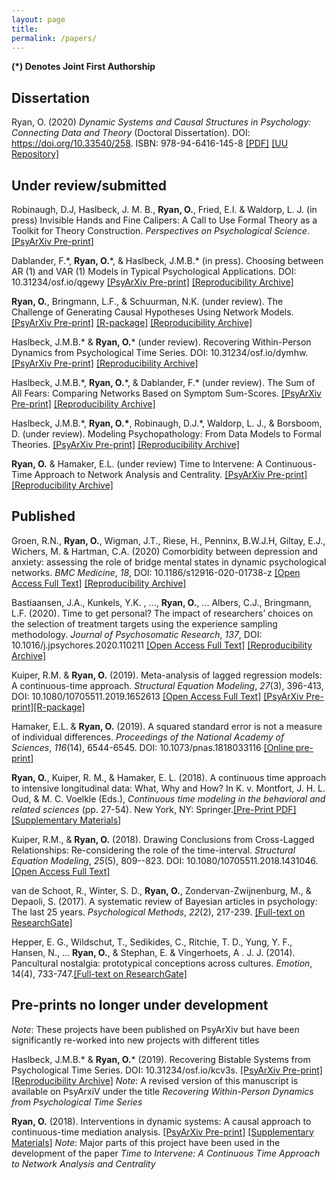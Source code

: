 ```yaml
---
layout: page
title: 
permalink: /papers/
---
```


**(\*) Denotes Joint First Authorship**

## Dissertation
Ryan, O. (2020) *Dynamic Systems and Causal Structures in Psychology: Connecting Data and Theory* (Doctoral Dissertation). DOI: https://doi.org/10.33540/258. ISBN: 978-94-6416-145-8 [[PDF]](https://ryanoisin.github.io/files/ORyanDissertation.pdf) [[UU Repository]](https://dspace.library.uu.nl/handle/1874/400005)

## Under review/submitted

Robinaugh, D.J, Haslbeck, J. M. B., **Ryan, O.**, Fried, E.I. & Waldorp, L. J. (in press) Invisible Hands and Fine Calipers: A Call to Use Formal Theory as a Toolkit for Theory Construction. *Perspectives on Psychological Science*. [[PsyArXiv Pre-print]](https://psyarxiv.com/ugz7y)

Dablander, F.\*, **Ryan, O.**\*, & Haslbeck, J.M.B.\* (in press). Choosing between AR (1) and VAR (1) Models in Typical Psychological Applications. DOI: 10.31234/osf.io/qgewy [[PsyArXiv Pre-print]](https://psyarxiv.com/qgewy/) [[Reproducibility Archive]](https://github.com/jmbh/ARVAR)

**Ryan, O.**, Bringmann, L.F., & Schuurman, N.K. (under review). The Challenge of Generating Causal Hypotheses Using Network Models.[[PsyArXiv Pre-print]](https://psyarxiv.com/ryg69/) [[R-package]](https://github.com/ryanoisin/SEset) [[Reproducibility Archive]](https://github.com/ryanoisin/CausalHypotheses)

Haslbeck, J.M.B.\* & **Ryan, O.**\*  (under review). Recovering Within-Person Dynamics from Psychological Time Series. DOI: 10.31234/osf.io/dymhw. [[PsyArXiv Pre-print]](https://psyarxiv.com/dymhw/) [[Reproducibility Archive]](https://github.com/jmbh/RecoveringWithinPersonDynamics)

Haslbeck, J.M.B.\*, **Ryan, O.**\*, & Dablander, F.\*  (under review). The Sum of All Fears: Comparing Networks Based on Symptom Sum-Scores. [[PsyArXiv Pre-print]](https://psyarxiv.com/3nxu9/) [[Reproducibility Archive]](https://github.com/jmbh/NetworkGroupDifferences)

Haslbeck, J.M.B.\*, **Ryan, O.\***, Robinaugh, D.J.\*, Waldorp, L. J., & Borsboom, D. (under review). Modeling Psychopathology: From Data Models to Formal Theories. [[PsyArXiv Pre-print]](https://psyarxiv.com/jgm7f/) [[Reproducibility Archive]](https://osf.io/bnteg/)

**Ryan, O.** & Hamaker, E.L. (under review) Time to Intervene: A Continuous-Time Approach to Network Analysis and Centrality. [[PsyArXiv Pre-print]](https://psyarxiv.com/2ambn) [[Reproducibility Archive]](https://osf.io/9sgdn/)


## Published

Groen, R.N., **Ryan, O.**, Wigman, J.T., Riese, H., Penninx, B.W.J.H, Giltay, E.J., Wichers, M. & Hartman, C.A. (2020)  Comorbidity between depression and anxiety: assessing the role of bridge mental states in dynamic psychological networks. *BMC Medicine*, *18*, DOI: 10.1186/s12916-020-01738-z [[Open Access Full Text]](https://bmcmedicine.biomedcentral.com/articles/10.1186/s12916-020-01738-z) [[Reproducibility Archive]](https://osf.io/jzru8/)

Bastiaansen, J.A., Kunkels, Y.K. , ..., **Ryan, O.**, ... Albers, C.J., Bringmann, L.F. (2020). Time to get personal? The impact of researchers’ choices on the selection of treatment targets using the experience sampling methodology. *Journal of Psychosomatic Research*, *137*, DOI: 10.1016/j.jpsychores.2020.110211 [[Open Access Full Text]](https://doi.org/10.1016/j.jpsychores.2020.110211) [[Reproducibility Archive]](https://osf.io/h3djy/)

Kuiper, R.M. & **Ryan, O.** (2019). Meta-analysis of lagged regression models: A continuous-time approach. *Structural Equation Modeling*, *27*(3), 396-413, DOI:  10.1080/10705511.2019.1652613 [[Open Access Full Text]](https://www.tandfonline.com/doi/full/10.1080/10705511.2019.1652613) [[PsyArXiv Pre-print]](https://psyarxiv.com/5etkx)[[R-package]](https://github.com/rebeccakuiper/CTmeta)

Hamaker, E.L. & **Ryan, O.** (2019). A squared standard error is not a measure of individual differences. *Proceedings of the National Academy of Sciences*, *116*(14), 6544-6545. DOI: 10.1073/pnas.1818033116 [[Online pre-print]](https://www.pnas.org/content/early/2019/03/18/1818033116)

**Ryan, O.**, Kuiper, R. M., & Hamaker, E. L. (2018). A continuous time approach to intensive longitudinal data: What, Why and How? In K. v. Montfort, J. H. L. Oud, & M. C. Voelkle (Eds.), *Continuous time modeling in the behavioral and related sciences* (pp. 27-54). New York, NY: Springer.[[Pre-Print PDF]](https://ryanoisin.github.io/files/RyanKuiperHamaker_preprint.pdf) [[Supplementary Materials]](https://github.com/ryanoisin/continuous_time-ILD-what-why-how)

Kuiper, R.M., & **Ryan, O.** (2018). Drawing Conclusions from Cross-Lagged Relationships: Re-considering the role of the time-interval. *Structural Equation Modeling*, *25*(5), 809--823. DOI: 10.1080/10705511.2018.1431046.[[Open Access Full Text]](https://www.tandfonline.com/doi/full/10.1080/10705511.2018.1431046)

van de Schoot, R., Winter, S. D., **Ryan, O.**, Zondervan-Zwijnenburg, M., & Depaoli, S. (2017). A systematic review of Bayesian articles in psychology: The last 25 years. *Psychological Methods*, *22*(2), 217-239. [[Full-text on ResearchGate]](https://www.researchgate.net/publication/317831797_A_systematic_review_of_Bayesian_articles_in_psychology_The_last_25_years)

Hepper, E. G., Wildschut, T., Sedikides, C., Ritchie, T. D., Yung, Y. F., Hansen, N., ... **Ryan, O.**, & Stephan, E. & Vingerhoets, A . J. J.  (2014). Pancultural nostalgia: prototypical conceptions across cultures. *Emotion*, 14(4), 733-747.[[Full-text on ResearchGate]](https://www.researchgate.net/publication/260338590_Pancultural_Nostalgia_Prototypical_Conceptions_Across_Cultures)

## Pre-prints no longer under development

*Note*: These projects have been published on PsyArXiv but have been significantly re-worked into new projects with different titles

Haslbeck, J.M.B.\* & **Ryan, O.**\*  (2019). Recovering Bistable Systems from Psychological Time Series. DOI: 10.31234/osf.io/kcv3s. [[PsyArXiv Pre-print]](https://psyarxiv.com/kcv3s/) [[Reproducibility Archive]](https://github.com/jmbh/RecoveringBistableSystems)
*Note*: A revised version of this manuscript is available on PsyArxiV under the title *Recovering Within-Person Dynamics from Psychological Time Series*

**Ryan, O.** (2018). Interventions in dynamic systems: A causal approach to continuous-time mediation analysis. [[PsyArXiv Pre-print]](https://psyarxiv.com/n2fwt/) [[Supplementary Materials]](https://github.com/ryanoisin/ct_path_effects)
*Note*: Major parts of this project have been used in the development of the paper *Time to Intervene: A Continuous Time Approach to Network Analysis and Centrality*



